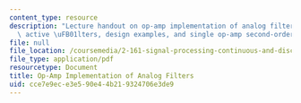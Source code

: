 ```yaml
---
content_type: resource
description: "Lecture handout on op-amp implementation of analog filters, state-variable\
  \ active \uFB01lters, design examples, and single op-amp second-order filter sections."
file: null
file_location: /coursemedia/2-161-signal-processing-continuous-and-discrete-fall-2008/cce7e9ece3e590e44b219324706e3de9_lpopamp.pdf
file_type: application/pdf
resourcetype: Document
title: Op-Amp Implementation of Analog Filters
uid: cce7e9ec-e3e5-90e4-4b21-9324706e3de9
---
```

